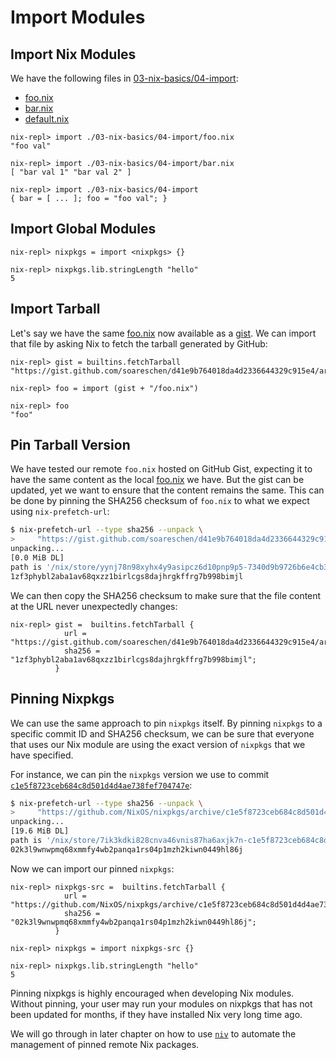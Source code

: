 # Import Modules

## Import Nix Modules

We have the following files in
[03-nix-basics/04-import](03-nix-basics/04-import):

  - [foo.nix](./04-import/foo.nix)
  - [bar.nix](./04-import/bar.nix)
  - [default.nix](./04-import/default.nix)

```
nix-repl> import ./03-nix-basics/04-import/foo.nix
"foo val"

nix-repl> import ./03-nix-basics/04-import/bar.nix
[ "bar val 1" "bar val 2" ]

nix-repl> import ./03-nix-basics/04-import
{ bar = [ ... ]; foo = "foo val"; }
```

## Import Global Modules

```
nix-repl> nixpkgs = import <nixpkgs> {}

nix-repl> nixpkgs.lib.stringLength "hello"
5
```

## Import Tarball

Let's say we have the same [foo.nix](./04-import/foo.nix) now available
as a [gist](https://gist.github.com/soareschen/d41e9b764018da4d2336644329c915e4).
We can import that file by asking Nix to fetch the tarball generated by GitHub:

```
nix-repl> gist = builtins.fetchTarball "https://gist.github.com/soareschen/d41e9b764018da4d2336644329c915e4/archive/7340d9b9726b6e4cb385445737f7fdb784b41544.tar.gz"

nix-repl> foo = import (gist + "/foo.nix")

nix-repl> foo
"foo"
```

## Pin Tarball Version

We have tested our remote `foo.nix` hosted on GitHub Gist, expecting it
to have the same content as the local [foo.nix](./04-import/foo.nix) we have.
But the gist can be updated, yet we want to ensure that the content remains
the same. This can be done by pinning the SHA256 checksum of `foo.nix` to
what we expect using `nix-prefetch-url`:

```bash
$ nix-prefetch-url --type sha256 --unpack \
>     "https://gist.github.com/soareschen/d41e9b764018da4d2336644329c915e4/archive/7340d9b9726b6e4cb385445737f7fdb784b41544.tar.gz"
unpacking...
[0.0 MiB DL]
path is '/nix/store/yynj78n98xyhx4y9asipcz6d10pnp9p5-7340d9b9726b6e4cb385445737f7fdb784b41544.tar.gz'
1zf3phybl2aba1av68qxzz1birlcgs8dajhrgkffrg7b998bimjl
```

We can then copy the SHA256 checksum to make sure that the file content at the URL
never unexpectedly changes:

```
nix-repl> gist =  builtins.fetchTarball {
            url = "https://gist.github.com/soareschen/d41e9b764018da4d2336644329c915e4/archive/7340d9b9726b6e4cb385445737f7fdb784b41544.tar.gz";
            sha256 = "1zf3phybl2aba1av68qxzz1birlcgs8dajhrgkffrg7b998bimjl";
          }
```

## Pinning Nixpkgs

We can use the same approach to pin `nixpkgs` itself. By pinning `nixpkgs` to a
specific commit ID and SHA256 checksum, we can be sure that everyone that uses
our Nix module are using the exact version of `nixpkgs` that we have specified.

For instance, we can pin the `nixpkgs` version we use to commit
[`c1e5f8723ceb684c8d501d4d4ae738fef704747e`](https://github.com/NixOS/nixpkgs/tree/c1e5f8723ceb684c8d501d4d4ae738fef704747e):

```bash
$ nix-prefetch-url --type sha256 --unpack \
>     "https://github.com/NixOS/nixpkgs/archive/c1e5f8723ceb684c8d501d4d4ae738fef704747e.tar.gz"
unpacking...
[19.6 MiB DL]
path is '/nix/store/7ik3kdki828cnva46vnis87ha6axjk7n-c1e5f8723ceb684c8d501d4d4ae738fef704747e.tar.gz'
02k3l9wnwpmq68xmmfy4wb2panqa1rs04p1mzh2kiwn0449hl86j
```

Now we can import our pinned `nixpkgs`:

```
nix-repl> nixpkgs-src =  builtins.fetchTarball {
            url = "https://github.com/NixOS/nixpkgs/archive/c1e5f8723ceb684c8d501d4d4ae738fef704747e.tar.gz";
            sha256 = "02k3l9wnwpmq68xmmfy4wb2panqa1rs04p1mzh2kiwn0449hl86j";
          }

nix-repl> nixpkgs = import nixpkgs-src {}

nix-repl> nixpkgs.lib.stringLength "hello"
5
```

Pinning nixpkgs is highly encouraged when developing Nix modules. Without
pinning, your user may run your modules on nixpkgs that has not been updated
for months, if they have installed Nix very long time ago.

We will go through in later chapter on how to use
[`niv`](https://github.com/nmattia/niv) to automate the management of
pinned remote Nix packages.